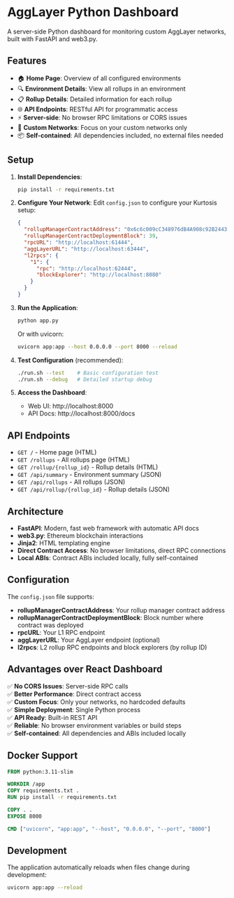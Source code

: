 # AggLayer Python Dashboard

A server-side Python dashboard for monitoring custom AggLayer networks, built with FastAPI and web3.py.

## Features

- 🏠 **Home Page**: Overview of all configured environments
- 🔍 **Environment Details**: View all rollups in an environment
- 📋 **Rollup Details**: Detailed information for each rollup
- 🌐 **API Endpoints**: RESTful API for programmatic access
- ⚡ **Server-side**: No browser RPC limitations or CORS issues
- 🎯 **Custom Networks**: Focus on your custom networks only
- 📦 **Self-contained**: All dependencies included, no external files needed

## Setup

1. **Install Dependencies**:
   ```bash
   pip install -r requirements.txt
   ```

2. **Configure Your Network**:
   Edit `config.json` to configure your Kurtosis setup:
   ```json
   {
     "rollupManagerContractAddress": "0x6c6c009cC348976dB4A908c92B24433d4F6edA43",
     "rollupManagerContractDeploymentBlock": 39,
     "rpcURL": "http://localhost:61444",
     "aggLayerURL": "http://localhost:63444",
     "l2rpcs": {
       "1": {
         "rpc": "http://localhost:62444",
         "blockExplorer": "http://localhost:8080"
       }
     }
   }
   ```

3. **Run the Application**:
   ```bash
   python app.py
   ```

   Or with uvicorn:
   ```bash
   uvicorn app:app --host 0.0.0.0 --port 8000 --reload
   ```

4. **Test Configuration** (recommended):
   ```bash
   ./run.sh --test    # Basic configuration test
   ./run.sh --debug   # Detailed startup debug
   ```

5. **Access the Dashboard**:
   - Web UI: http://localhost:8000
   - API Docs: http://localhost:8000/docs

## API Endpoints

- `GET /` - Home page (HTML)
- `GET /rollups` - All rollups page (HTML)
- `GET /rollup/{rollup_id}` - Rollup details (HTML)
- `GET /api/summary` - Environment summary (JSON)
- `GET /api/rollups` - All rollups (JSON)
- `GET /api/rollup/{rollup_id}` - Rollup details (JSON)

## Architecture

- **FastAPI**: Modern, fast web framework with automatic API docs
- **web3.py**: Ethereum blockchain interactions
- **Jinja2**: HTML templating engine
- **Direct Contract Access**: No browser limitations, direct RPC connections
- **Local ABIs**: Contract ABIs included locally, fully self-contained

## Configuration

The `config.json` file supports:

- **rollupManagerContractAddress**: Your rollup manager contract address
- **rollupManagerContractDeploymentBlock**: Block number where contract was deployed
- **rpcURL**: Your L1 RPC endpoint 
- **aggLayerURL**: Your AggLayer endpoint (optional)
- **l2rpcs**: L2 rollup RPC endpoints and block explorers (by rollup ID)

## Advantages over React Dashboard

✅ **No CORS Issues**: Server-side RPC calls  
✅ **Better Performance**: Direct contract access  
✅ **Custom Focus**: Only your networks, no hardcoded defaults  
✅ **Simple Deployment**: Single Python process  
✅ **API Ready**: Built-in REST API  
✅ **Reliable**: No browser environment variables or build steps  
✅ **Self-contained**: All dependencies and ABIs included locally  

## Docker Support

```dockerfile
FROM python:3.11-slim

WORKDIR /app
COPY requirements.txt .
RUN pip install -r requirements.txt

COPY . .
EXPOSE 8000

CMD ["uvicorn", "app:app", "--host", "0.0.0.0", "--port", "8000"]
```

## Development

The application automatically reloads when files change during development:

```bash
uvicorn app:app --reload
```
